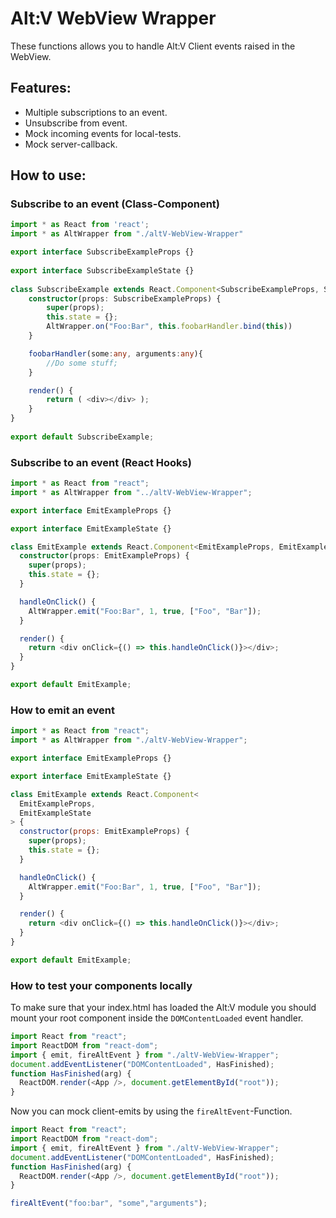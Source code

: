 # Alt:V WebView Wrapper
These functions allows you to handle Alt:V Client events raised in the WebView.

## Features:
- Multiple subscriptions to an event.
- Unsubscribe from event.
- Mock incoming events for local-tests.
- Mock server-callback.

## How to use:

### Subscribe to an event (Class-Component)

```ts
import * as React from 'react';
import * as AltWrapper from "./altV-WebView-Wrapper"

export interface SubscribeExampleProps {}
 
export interface SubscribeExampleState {}
 
class SubscribeExample extends React.Component<SubscribeExampleProps, SubscribeExampleState> {
    constructor(props: SubscribeExampleProps) {
        super(props);
        this.state = {};
        AltWrapper.on("Foo:Bar", this.foobarHandler.bind(this))
    }

    foobarHandler(some:any, arguments:any){
        //Do some stuff;
    }

    render() { 
        return ( <div></div> );
    }
}
 
export default SubscribeExample;
```

### Subscribe to an event (React Hooks)

```ts
import * as React from "react";
import * as AltWrapper from "../altV-WebView-Wrapper";

export interface EmitExampleProps {}

export interface EmitExampleState {}

class EmitExample extends React.Component<EmitExampleProps, EmitExampleState> {
  constructor(props: EmitExampleProps) {
    super(props);
    this.state = {};
  }

  handleOnClick() {
    AltWrapper.emit("Foo:Bar", 1, true, ["Foo", "Bar"]);
  }

  render() {
    return <div onClick={() => this.handleOnClick()}></div>;
  }
}

export default EmitExample;
```

### How to emit an event
```js
import * as React from "react";
import * as AltWrapper from "./altV-WebView-Wrapper";

export interface EmitExampleProps {}

export interface EmitExampleState {}

class EmitExample extends React.Component<
  EmitExampleProps,
  EmitExampleState
> {
  constructor(props: EmitExampleProps) {
    super(props);
    this.state = {};
  }

  handleOnClick() {
    AltWrapper.emit("Foo:Bar", 1, true, ["Foo", "Bar"]);
  }

  render() {
    return <div onClick={() => this.handleOnClick()}></div>;
  }
}

export default EmitExample;

```

### How to test your components locally
To make sure that your index.html has loaded the Alt:V module you should mount your root component inside the `DOMContentLoaded` event handler.
```js
import React from "react";
import ReactDOM from "react-dom";
import { emit, fireAltEvent } from "./altV-WebView-Wrapper";
document.addEventListener("DOMContentLoaded", HasFinished);
function HasFinished(arg) {
  ReactDOM.render(<App />, document.getElementById("root"));
}
```

Now you can mock client-emits by using the `fireAltEvent`-Function.

```js
import React from "react";
import ReactDOM from "react-dom";
import { emit, fireAltEvent } from "./altV-WebView-Wrapper";
document.addEventListener("DOMContentLoaded", HasFinished);
function HasFinished(arg) {
  ReactDOM.render(<App />, document.getElementById("root"));
}

fireAltEvent("foo:bar", "some","arguments");
```



